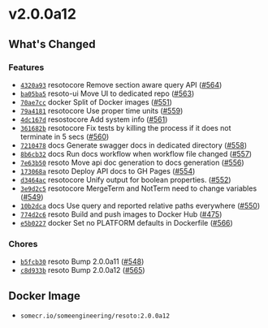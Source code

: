 # v2.0.0a12

## What's Changed

### Features

- [`4320a93`](https://github.com/someengineering/resoto/commit/4320a93) <span class="badge badge--secondary">resotocore</span> Remove section aware query API ([#564](https://github.com/someengineering/resoto/pull/564))
- [`ba05ba5`](https://github.com/someengineering/resoto/commit/ba05ba5) <span class="badge badge--secondary">resoto-ui</span> Move UI to dedicated repo ([#563](https://github.com/someengineering/resoto/pull/563))
- [`70ae7cc`](https://github.com/someengineering/resoto/commit/70ae7cc) <span class="badge badge--secondary">docker</span> Split of Docker images ([#551](https://github.com/someengineering/resoto/pull/551))
- [`79a4181`](https://github.com/someengineering/resoto/commit/79a4181) <span class="badge badge--secondary">resotocore</span> Use proper time units ([#559](https://github.com/someengineering/resoto/pull/559))
- [`4dc167d`](https://github.com/someengineering/resoto/commit/4dc167d) <span class="badge badge--secondary">resostocore</span> Add system info ([#561](https://github.com/someengineering/resoto/pull/561))
- [`361682b`](https://github.com/someengineering/resoto/commit/361682b) <span class="badge badge--secondary">resotocore</span> Fix tests by killing the process if it does not terminate in 5 secs ([#560](https://github.com/someengineering/resoto/pull/560))
- [`7210478`](https://github.com/someengineering/resoto/commit/7210478) <span class="badge badge--secondary">docs</span> Generate swagger docs in dedicated directory ([#558](https://github.com/someengineering/resoto/pull/558))
- [`8b6cb32`](https://github.com/someengineering/resoto/commit/8b6cb32) <span class="badge badge--secondary">docs</span> Run docs workflow when workflow file changed ([#557](https://github.com/someengineering/resoto/pull/557))
- [`7e63b50`](https://github.com/someengineering/resoto/commit/7e63b50) <span class="badge badge--secondary">resoto</span> Move api doc generation to docs generation ([#556](https://github.com/someengineering/resoto/pull/556))
- [`173068a`](https://github.com/someengineering/resoto/commit/173068a) <span class="badge badge--secondary">resoto</span> Deploy API docs to GH Pages ([#554](https://github.com/someengineering/resoto/pull/554))
- [`d3464ac`](https://github.com/someengineering/resoto/commit/d3464ac) <span class="badge badge--secondary">resotocore</span> Unify output for boolean properties. ([#552](https://github.com/someengineering/resoto/pull/552))
- [`3e9d2c5`](https://github.com/someengineering/resoto/commit/3e9d2c5) <span class="badge badge--secondary">resotocore</span> MergeTerm and NotTerm need to change variables ([#549](https://github.com/someengineering/resoto/pull/549))
- [`10b2dca`](https://github.com/someengineering/resoto/commit/10b2dca) <span class="badge badge--secondary">docs</span> Use query and reported relative paths everywhere ([#550](https://github.com/someengineering/resoto/pull/550))
- [`774d2c6`](https://github.com/someengineering/resoto/commit/774d2c6) <span class="badge badge--secondary">resoto</span> Build and push images to Docker Hub ([#475](https://github.com/someengineering/resoto/pull/475))
- [`e5b0227`](https://github.com/someengineering/resoto/commit/e5b0227) <span class="badge badge--secondary">docker</span> Set no PLATFORM defaults in Dockerfile ([#566](https://github.com/someengineering/resoto/pull/566))

### Chores

- [`b5fcb30`](https://github.com/someengineering/resoto/commit/b5fcb30) <span class="badge badge--secondary">resoto</span> Bump 2.0.0a11 ([#548](https://github.com/someengineering/resoto/pull/548))
- [`c8d933b`](https://github.com/someengineering/resoto/commit/c8d933b) <span class="badge badge--secondary">resoto</span> Bump 2.0.0a12 ([#565](https://github.com/someengineering/resoto/pull/565))

<!--truncate-->

## Docker Image

- `somecr.io/someengineering/resoto:2.0.0a12`
